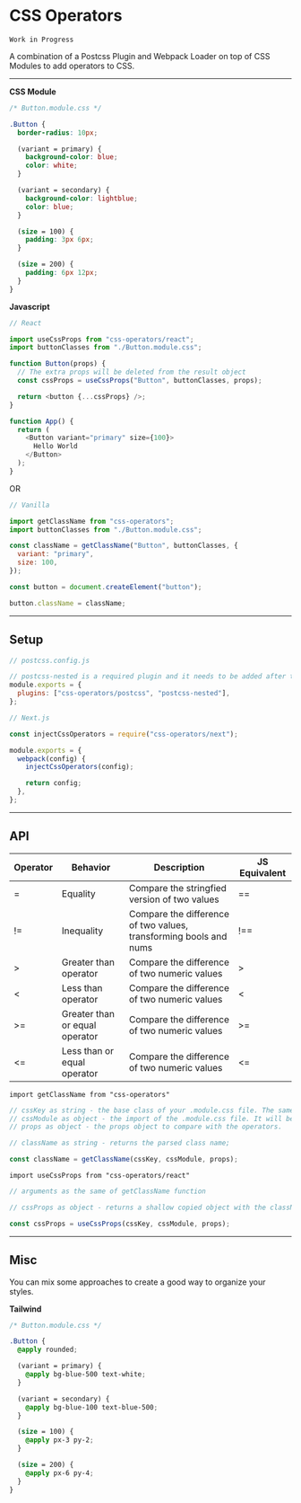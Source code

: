 # CSS Operators

`Work in Progress`

A combination of a Postcss Plugin and Webpack Loader on top of CSS Modules to add operators to CSS.

---

**CSS Module**

```css
/* Button.module.css */

.Button {
  border-radius: 10px;

  (variant = primary) {
    background-color: blue;
    color: white;
  }

  (variant = secondary) {
    background-color: lightblue;
    color: blue;
  }

  (size = 100) {
    padding: 3px 6px;
  }

  (size = 200) {
    padding: 6px 12px;
  }
}
```

**Javascript**

```javascript
// React

import useCssProps from "css-operators/react";
import buttonClasses from "./Button.module.css";

function Button(props) {
  // The extra props will be deleted from the result object
  const cssProps = useCssProps("Button", buttonClasses, props);

  return <button {...cssProps} />;
}

function App() {
  return (
    <Button variant="primary" size={100}>
      Hello World
    </Button>
  );
}
```

OR

```javascript
// Vanilla

import getClassName from "css-operators";
import buttonClasses from "./Button.module.css";

const className = getClassName("Button", buttonClasses, {
  variant: "primary",
  size: 100,
});

const button = document.createElement("button");

button.className = className;
```

---

## Setup

```javascript
// postcss.config.js

// postcss-nested is a required plugin and it needs to be added after the css-operators
module.exports = {
  plugins: ["css-operators/postcss", "postcss-nested"],
};
```

```javascript
// Next.js

const injectCssOperators = require("css-operators/next");

module.exports = {
  webpack(config) {
    injectCssOperators(config);

    return config;
  },
};
```

---

## API

| Operator | Behavior                       | Description                                                       | JS Equivalent |
| -------- | ------------------------------ | ----------------------------------------------------------------- | ------------- |
| =        | Equality                       | Compare the stringfied version of two values                      | ==            |
| !=       | Inequality                     | Compare the difference of two values, transforming bools and nums | !==           |
| >        | Greater than operator          | Compare the difference of two numeric values                      | >             |
| <        | Less than operator             | Compare the difference of two numeric values                      | <             |
| >=       | Greater than or equal operator | Compare the difference of two numeric values                      | >=            |
| <=       | Less than or equal operator    | Compare the difference of two numeric values                      | <=            |

`import getClassName from "css-operators"`

```javascript
// cssKey as string - the base class of your .module.css file. The same file can have multiple of these.
// cssModule as object - the import of the .module.css file. It will be parsed on webpack to a better format.
// props as object - the props object to compare with the operators.

// className as string - returns the parsed class name;

const className = getClassName(cssKey, cssModule, props);
```

`import useCssProps from "css-operators/react"`

```javascript
// arguments as the same of getClassName function

// cssProps as object - returns a shallow copied object with the className added and the used props deleted

const cssProps = useCssProps(cssKey, cssModule, props);
```

---

## Misc

You can mix some approaches to create a good way to organize your styles.

**Tailwind**

```css
/* Button.module.css */

.Button {
  @apply rounded;

  (variant = primary) {
    @apply bg-blue-500 text-white;
  }

  (variant = secondary) {
    @apply bg-blue-100 text-blue-500;
  }

  (size = 100) {
    @apply px-3 py-2;
  }

  (size = 200) {
    @apply px-6 py-4;
  }
}
```

